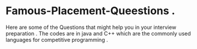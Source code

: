 # Famous-Placement-Queestions .
Here are some of the Questions that might help you in your interview preparation .
The codes are in java and C++ which are the commonly used languages for competitive programming .
